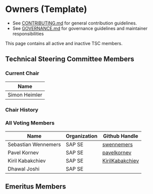 # Owners (Template)

- See [CONTRIBUTING.md](placeholder) for general contribution guidelines.
- See [GOVERNANCE.md](placeholder) for governance guidelines and maintainer responsibilities

This page contains all active and inactive TSC members.

## Technical Steering Committee Members

### Current Chair
| Name |
| ---- | 
| Simon Heimler | SAP SE | [Fannon](https://github.com/Fannon) |
### Chair History

### All Voting Members
| Name | Organization | Github Handle |
| ---- | ------------ | --------- |
| Sebastian Wennemers | SAP SE | [swennemers](https://github.com/swennemers) |
| Pavel Kornev        | SAP SE | [pavelkornev](https://github.com/pavelkornev) |
| Kiril Kabakchiev    | SAP SE | [KirilKabakchiev](https://github.com/KirilKabakchiev) |
| Dhawal Joshi        | SAP SE | 

## Emeritus Members
